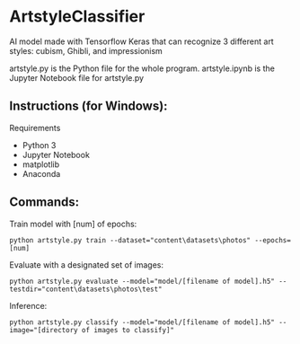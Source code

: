 # ArtstyleClassifier
AI model made with Tensorflow Keras that can recognize 3 different art styles: cubism, Ghibli, and impressionism

artstyle.py is the Python file for the whole program. artstyle.ipynb is the Jupyter Notebook file for artstyle.py

## Instructions (for Windows):

Requirements
- Python 3
- Jupyter Notebook
- matplotlib
- Anaconda


## Commands: 

Train model with \[num] of epochs:
```
python artstyle.py train --dataset="content\datasets\photos" --epochs=[num]
```

Evaluate with a designated set of images: 
```
python artstyle.py evaluate --model="model/[filename of model].h5" --testdir="content\datasets\photos\test"
```

Inference: 
```
python artstyle.py classify --model="model/[filename of model].h5" --image="[directory of images to classify]"
```
